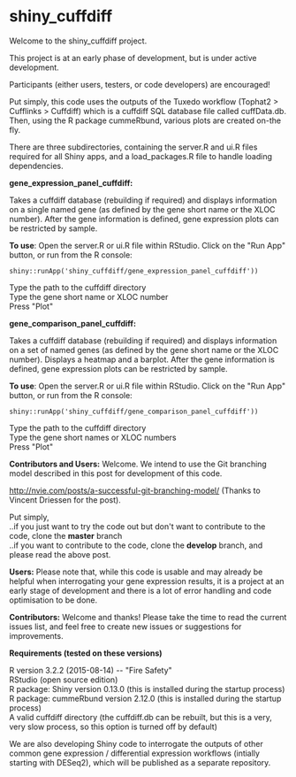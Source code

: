 # shiny_cuffdiff

Welcome to the shiny_cuffdiff project.

This project is at an early phase of development, but is under active development.

Participants (either users, testers, or code developers) are encouraged!

Put simply, this code uses the outputs of the Tuxedo workflow (Tophat2 > Cufflinks > Cuffdiff) which is a cuffdiff SQL database file called cuffData.db. Then, using the R package cummeRbund, various plots are created on-the fly. 

There are three subdirectories, containing the server.R and ui.R files required for all Shiny apps, and a load_packages.R file to handle loading dependencies.

<b>gene_expression_panel_cuffdiff:</b>

Takes a cuffdiff database (rebuilding if required) and displays information on a single named gene (as defined by the gene short name or the XLOC number). After the gene information is defined, gene expression plots can be restricted by sample.

<b>To use</b>: Open the server.R or ui.R file within RStudio. Click on the "Run App" button, or run from the R console:

<code>shiny::runApp('shiny_cuffdiff/gene_expression_panel_cuffdiff'))</code>

Type the path to the cuffdiff directory <br />
Type the gene short name or XLOC number <br />
Press "Plot"

<b>gene_comparison_panel_cuffdiff:</b>

Takes a cuffdiff database (rebuilding if required) and displays information on a set of named genes (as defined by the gene short name or the XLOC number). Displays a heatmap and a barplot. After the gene information is defined, gene expression plots can be restricted by sample.

<b>To use</b>: Open the server.R or ui.R file within RStudio. Click on the "Run App" button, or run from the R console:

<code>shiny::runApp('shiny_cuffdiff/gene_comparison_panel_cuffdiff'))</code>

Type the path to the cuffdiff directory <br />
Type the gene short names or XLOC numbers <br />
Press "Plot"


<b>Contributors and Users:</b> Welcome. We intend to use the Git branching model described in this post for development of this code.

http://nvie.com/posts/a-successful-git-branching-model/ (Thanks to Vincent Driessen for the post).

Put simply, <br />
..if you just want to try the code out but don't want to contribute to the code, clone the <b>master</b> branch <br />
..if you want to contribute to the code, clone the <b>develop</b> branch, and please read the above post.

<b>Users:</b> Please note that, while this code is usable and may already be helpful when interrogating your gene expression results, it is a project at an early stage of development and there is a lot of error handling and code optimisation to be done.

<b>Contributors:</b> Welcome and thanks! Please take the time to read the current issues list, and feel free to create new issues or suggestions for improvements.

<b>Requirements (tested on these versions)</b>

R version 3.2.2 (2015-08-14) -- "Fire Safety" <br />
RStudio (open source edition) <br />
R package: Shiny version	0.13.0 (this is installed during the startup process) <br />
R package: cummeRbund version 2.12.0 (this is installed during the startup process) <br />
A valid cuffdiff directory (the cuffdiff.db can be rebuilt, but this is a very, very slow process, so this option is turned off by default)


We are also developing Shiny code to interrogate the outputs of other common gene expression / differential expression workflows (intially starting with DESeq2), which will be published as a separate repository.
